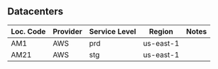 ## Datacenters

| Loc. Code | Provider | Service Level | Region         | Notes                |
|-----------|----------|---------------|----------------|----------------------|
| AM1       | AWS      | prd           | us-east-1      |                      |
| AM21      | AWS      | stg           | us-east-1      |                      |
